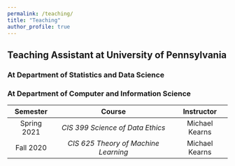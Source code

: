 ```yaml
---
permalink: /teaching/
title: "Teaching"
author_profile: true
---
```


Teaching Assistant at University of Pennsylvania
------

### At Department of Statistics and Data Science

### At Department of Computer and Information Science

|   Semester  |                Course                |   Instructor   |
|:-----------:|:------------------------------------:|:--------------:|
| Spring 2021 |   _CIS 399 Science of Data Ethics_   | Michael Kearns |
|  Fall 2020  | _CIS 625 Theory of Machine Learning_ | Michael Kearns |

